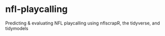 # nfl-playcalling
Predicting &amp; evaluating NFL playcalling using nflscrapR, the tidyverse, and tidymodels
